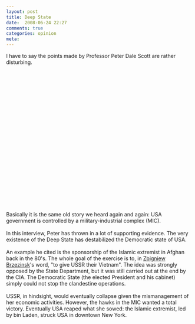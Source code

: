 ```yaml
---
layout: post
title: Deep State
date:  2008-06-24 22:27
comments: true
categories: opinion
meta: 
---
```

I have to say the points made by Professor Peter Dale Scott are rather disturbing.<br /><br /><br /><object height="344" width="425"><param name="movie" value="http://www.youtube.com/v/CBGgxU27kJA&amp;hl=en"><embed src="http://www.youtube.com/v/CBGgxU27kJA&amp;hl=en" type="application/x-shockwave-flash" height="344" width="425"></embed></object><br /><br />Basically it is the same old story we heard again and again: USA government is controlled by a military-industrial complex (MIC).<br /><br />In this interview, Peter has thrown in a lot of supporting evidence. The very existence of the Deep State has destabilized the Democratic state of USA.<br /><br />An example he cited is the sponsorship of the Islamic extremist in Afghan back in the 80's. The whole goal of the exercise is to, in <a href="http://www.blogger.com/en.wikipedia.org/wiki/Zbigniew_Brzezinsk">Zbigniew Brzezinsk</a>'s word, "to give USSR their Vietnam". The idea was strongly opposed by the State Department, but it was still carried out at the end by the CIA. The Democratic State (the elected President and his cabinet) simply could not stop the clandestine operations.<br /><br />USSR, in hindsight, would eventually collapse given the mismanagement of her economic activities. However, the hawks in the MIC wanted a total victory. Eventually USA reaped what she sowed: the Islamic extremist, led by bin Laden, struck USA in downtown New York.